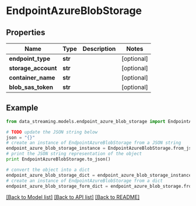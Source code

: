 # EndpointAzureBlobStorage


## Properties
Name | Type | Description | Notes
------------ | ------------- | ------------- | -------------
**endpoint_type** | **str** |  | [optional] 
**storage_account** | **str** |  | [optional] 
**container_name** | **str** |  | [optional] 
**blob_sas_token** | **str** |  | [optional] 

## Example

```python
from data_streaming.models.endpoint_azure_blob_storage import EndpointAzureBlobStorage

# TODO update the JSON string below
json = "{}"
# create an instance of EndpointAzureBlobStorage from a JSON string
endpoint_azure_blob_storage_instance = EndpointAzureBlobStorage.from_json(json)
# print the JSON string representation of the object
print EndpointAzureBlobStorage.to_json()

# convert the object into a dict
endpoint_azure_blob_storage_dict = endpoint_azure_blob_storage_instance.to_dict()
# create an instance of EndpointAzureBlobStorage from a dict
endpoint_azure_blob_storage_form_dict = endpoint_azure_blob_storage.from_dict(endpoint_azure_blob_storage_dict)
```
[[Back to Model list]](../README.md#documentation-for-models) [[Back to API list]](../README.md#documentation-for-api-endpoints) [[Back to README]](../README.md)


